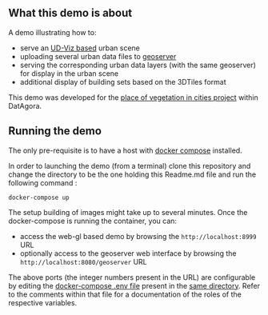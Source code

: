 ## What this demo is about
A demo illustrating how to:
  - serve an [UD-Viz based](https://github.com/VCityTeam/UD-Viz) urban scene 
  - uploading several urban data files to 
    [geoserver](https://github.com/kartoza/docker-geoserver)
  - serving the corresponding urban data layers (with the same geoserver) for
    display in the urban scene  
  - additional display of building sets based on the 3DTiles format

This demo was developed for the 
[place of vegetation in cities project](https://github.com/VCityTeam/DatAgora/wiki/Vegetalization-Project)
within DatAgora.

## Running the demo
The only pre-requisite is to have a host with 
[docker compose](https://docs.docker.com/compose/) installed.

In order to launching the demo (from a terminal) clone this repository and
change the directory to be the one holding this Readme.md file and run the
following command :
```
docker-compose up
```

The setup building of images might take up to several minutes. Once the 
docker-compose is running the container, you can:
 - access the web-gl based demo by browsing the `http://localhost:8999` URL
 - optionally access to the geoserver web interface by browsing the 
  `http://localhost:8080/geoserver` URL
  
The above ports (the integer numbers present in the URL) are configurable by
editing the 
[docker-compose .env file](https://docs.docker.com/compose/env-file/)
present in the [same directory](.env). Refer to the comments within that file
for a documentation of the roles of the respective variables.

